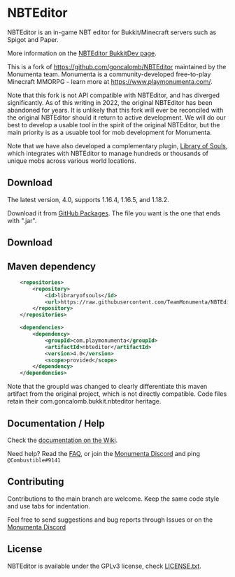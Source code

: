 NBTEditor
=========

NBTEditor is an in-game NBT editor for Bukkit/Minecraft servers such as Spigot
and Paper.

More information on the [NBTEditor BukkitDev page][NBTEditor].

This is a fork of https://github.com/goncalomb/NBTEditor maintained by the
Monumenta team. Monumenta is a community-developed free-to-play Minecraft
MMORPG - learn more at https://www.playmonumenta.com/.

Note that this fork is not API compatible with NBTEditor, and has diverged
significantly. As of this writing in 2022, the original NBTEditor has been
abandoned for years. It is unlikely that this fork will ever be reconciled with
the original NBTEditor should it return to active development. We will do our
best to develop a usable tool in the spirit of the original NBTEditor, but the
main priority is as a usuable tool for mob development for Monumenta.

Note that we have also developed a complementary plugin,
[Library of Souls][LibraryOfSouls], which integrates with NBTEditor to manage
hundreds or thousands of unique mobs across various world locations.


Download
--------

The latest version, 4.0, supports 1.16.4, 1.16.5, and 1.18.2.

Download it from [GitHub Packages][Packages]. The file you want is the one that
ends with ".jar".


Download
--------

## Maven dependency
```xml
    <repositories>
        <repository>
            <id>libraryofsouls</id>
            <url>https://raw.githubusercontent.com/TeamMonumenta/NBTEditor/master/mvn-repo/</url>
        </repository>
    </repositories>

    <dependencies>
        <dependency>
            <groupId>com.playmonumenta</groupId>
            <artifactId>nbteditor</artifactId>
            <version>4.0</version>
            <scope>provided</scope>
        </dependency>
    </dependencies>
```

Note that the groupId was changed to clearly differentiate this maven artifact
from the original project, which is not directly compatible. Code files retain
their com.goncalomb.bukkit.nbteditor heritage.


Documentation / Help
--------------------

Check the [documentation on the Wiki][NBTEditor-Wiki].

Need help? Read the [FAQ][NBTEditor-FAQ], or join the
[Monumenta Discord][Monumenta-Discord] and ping `@Combustible#9141`


Contributing
------------

Contributions to the main branch are welcome. Keep the same code style and use
tabs for indentation.

Feel free to send suggestions and bug reports through Issues or on the
[Monumenta Discord][Monumenta-Discord]


License
-------

NBTEditor is available under the GPLv3 license, check [LICENSE.txt](LICENSE.txt).

[NBTEditor]: https://dev.bukkit.org/projects/nbteditor/
[NBTEditor-Wiki]: https://github.com/goncalomb/NBTEditor/wiki
[NBTEditor-FAQ]: https://github.com/goncalomb/NBTEditor/wiki/FAQ
[LibraryOfSouls]: https://github.com/TeamMonumenta/library-of-souls
[Monumenta-Discord]: https://discord.gg/monumenta
[Packages]: https://github.com/TeamMonumenta/monumenta-redis-sync/packages
